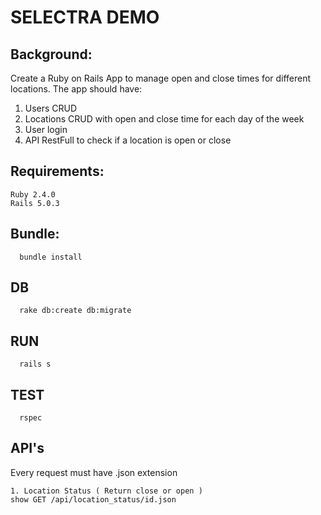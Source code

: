 # SELECTRA DEMO

## Background:
Create a Ruby on Rails App to manage open and close times for different locations. The app should have:
1. Users CRUD
2. Locations CRUD with open and close time for each day of the week
3. User login
4. API RestFull to check if a location is open or close

## Requirements:
```
Ruby 2.4.0
Rails 5.0.3
```

## Bundle:
```
  bundle install
```

## DB
```
  rake db:create db:migrate
```

## RUN
```
  rails s
```

## TEST
```
  rspec
```

## API's
Every request must have .json extension
```
1. Location Status ( Return close or open )
show GET /api/location_status/id.json
```
